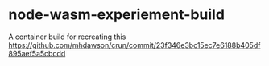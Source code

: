 # node-wasm-experiement-build
A container build for recreating this https://github.com/mhdawson/crun/commit/23f346e3bc15ec7e6188b405df895aef5a5cbcdd
